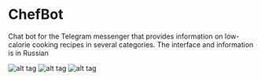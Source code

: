# ChefBot
Сhat bot for the Telegram messenger that provides information on low-calorie cooking recipes in several categories.
The interface and information is in Russian

![alt tag](https://i.postimg.cc/5t4jPwbZ/Screenshot-6.png)
![alt tag](https://i.postimg.cc/QMdcyB3n/2.png)
![alt tag](https://i.postimg.cc/K8JMBZM7/4.png)
